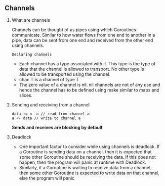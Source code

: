## Channels

1. What are channels

    Channels can be thought of as pipes using which Goroutines communicate. Similar to how water flows from one end to another in a pipe, data can be sent from one end and received from the other end using channels.

    ``Declaring channels``

    - Each channel has a type associated with it. This type is the type of data that the channel is allowed to transport. No other type is allowed to be transported using the channel.
    - chan T is a channel of type T
    - The zero value of a channel is nil. nil channels are not of any use and hence the channel has to be defined using make similar to maps and slices.

2. Sending and receiving from a channel

    ```
    data := <- a // read from channel a
    a <- data // write to channel a
    ```

    **Sends and receives are blocking by default**

3. Deadlock

    - One important factor to consider while using channels is deadlock. If a Goroutine is sending data on a channel, then it is expected that some other Goroutine should be receiving the data. If this does not happen, then the program will panic at runtime with Deadlock.
    - Similarly, if a Goroutine is waiting to receive data from a channel, then some other Goroutine is expected to write data on that channel, else the program will panic.
